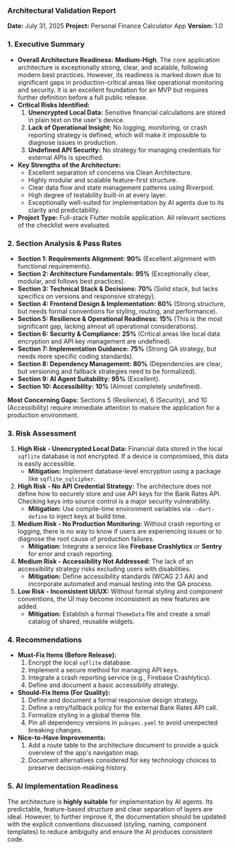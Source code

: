 ### **Architectural Validation Report**

**Date:** July 31, 2025
**Project:** Personal Finance Calculator App
**Version:** 1.0

### 1. Executive Summary

-   **Overall Architecture Readiness:** **Medium-High**. The core application architecture is exceptionally strong, clear, and scalable, following modern best practices. However, its readiness is marked down due to significant gaps in production-critical areas like operational monitoring and security. It is an excellent foundation for an MVP but requires further definition before a full public release.
-   **Critical Risks Identified:**
    1.  **Unencrypted Local Data:** Sensitive financial calculations are stored in plain text on the user's device.
    2.  **Lack of Operational Insight:** No logging, monitoring, or crash reporting strategy is defined, which will make it impossible to diagnose issues in production.
    3.  **Undefined API Security:** No strategy for managing credentials for external APIs is specified.
-   **Key Strengths of the Architecture:**
    -   Excellent separation of concerns via Clean Architecture.
    -   Highly modular and scalable feature-first structure.
    -   Clear data flow and state management patterns using Riverpod.
    -   High degree of testability built-in at every layer.
    -   Exceptionally well-suited for implementation by AI agents due to its clarity and predictability.
-   **Project Type:** Full-stack Flutter mobile application. All relevant sections of the checklist were evaluated.

### 2. Section Analysis & Pass Rates

-   **Section 1: Requirements Alignment:** **90%** (Excellent alignment with functional requirements).
-   **Section 2: Architecture Fundamentals:** **95%** (Exceptionally clear, modular, and follows best practices).
-   **Section 3: Technical Stack & Decisions:** **70%** (Solid stack, but lacks specifics on versions and responsive strategy).
-   **Section 4: Frontend Design & Implementation:** **60%** (Strong structure, but needs formal conventions for styling, routing, and performance).
-   **Section 5: Resilience & Operational Readiness:** **15%** (This is the most significant gap, lacking almost all operational considerations).
-   **Section 6: Security & Compliance:** **25%** (Critical areas like local data encryption and API key management are undefined).
-   **Section 7: Implementation Guidance:** **75%** (Strong QA strategy, but needs more specific coding standards).
-   **Section 8: Dependency Management:** **80%** (Dependencies are clear, but versioning and fallback strategies need to be formalized).
-   **Section 9: AI Agent Suitability:** **95%** (Excellent).
-   **Section 10: Accessibility:** **10%** (Almost completely undefined).

**Most Concerning Gaps:** Sections 5 (Resilience), 6 (Security), and 10 (Accessibility) require immediate attention to mature the application for a production environment.

### 3. Risk Assessment

1.  **High Risk - Unencrypted Local Data:** Financial data stored in the local `sqflite` database is not encrypted. If a device is compromised, this data is easily accessible.
    -   **Mitigation:** Implement database-level encryption using a package like `sqflite_sqlcipher`.
2.  **High Risk - No API Credential Strategy:** The architecture does not define how to securely store and use API keys for the Bank Rates API. Checking keys into source control is a major security vulnerability.
    -   **Mitigation:** Use compile-time environment variables via `--dart-define` to inject keys at build time.
3.  **Medium Risk - No Production Monitoring:** Without crash reporting or logging, there is no way to know if users are experiencing issues or to diagnose the root cause of production failures.
    -   **Mitigation:** Integrate a service like **Firebase Crashlytics** or **Sentry** for error and crash reporting.
4.  **Medium Risk - Accessibility Not Addressed:** The lack of an accessibility strategy risks excluding users with disabilities.
    -   **Mitigation:** Define accessibility standards (WCAG 2.1 AA) and incorporate automated and manual testing into the QA process.
5.  **Low Risk - Inconsistent UI/UX:** Without formal styling and component conventions, the UI may become inconsistent as new features are added.
    -   **Mitigation:** Establish a formal `ThemeData` file and create a small catalog of shared, reusable widgets.

### 4. Recommendations

-   **Must-Fix Items (Before Release):**
    1.  Encrypt the local `sqflite` database.
    2.  Implement a secure method for managing API keys.
    3.  Integrate a crash reporting service (e.g., Firebase Crashlytics).
    4.  Define and document a basic accessibility strategy.
-   **Should-Fix Items (For Quality):**
    1.  Define and document a formal responsive design strategy.
    2.  Define a retry/fallback policy for the external Bank Rates API call.
    3.  Formalize styling in a global theme file.
    4.  Pin all dependency versions in `pubspec.yaml` to avoid unexpected breaking changes.
-   **Nice-to-Have Improvements:**
    1.  Add a route table to the architecture document to provide a quick overview of the app's navigation map.
    2.  Document alternatives considered for key technology choices to preserve decision-making history.

### 5. AI Implementation Readiness

The architecture is **highly suitable** for implementation by AI agents. Its predictable, feature-based structure and clear separation of layers are ideal. However, to further improve it, the documentation should be updated with the explicit conventions discussed (styling, naming, component templates) to reduce ambiguity and ensure the AI produces consistent code.
